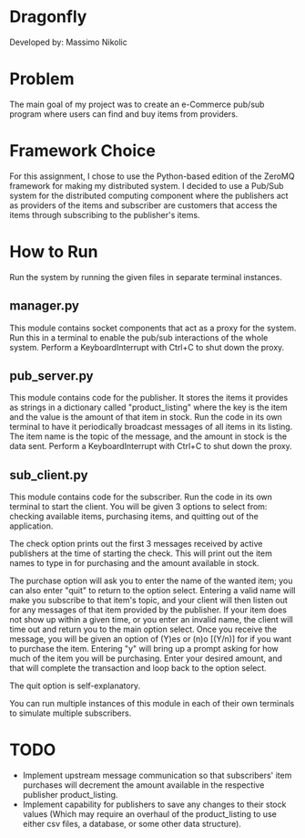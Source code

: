 # Dragonfly

Developed by: Massimo Nikolic

# Problem

The main goal of my project was to create an e-Commerce pub/sub program where users can find and buy items from providers.

# Framework Choice
 
For this assignment, I chose to use the Python-based edition of the ZeroMQ framework for making my distributed system. I decided to use a Pub/Sub system for the distributed computing component where the publishers act as providers of the items and subscriber are customers that access the items through subscribing to the publisher's items.

# How to Run

Run the system by running the given files in separate terminal instances.

## manager.py

This module contains socket components that act as a proxy for the system. Run this in a terminal to enable the pub/sub interactions of the whole system. Perform a KeyboardInterrupt with Ctrl+C to shut down the proxy.

## pub_server.py

This module contains code for the publisher. It stores the items it provides as strings in a dictionary called "product_listing" where the key is the item and the value is the amount of that item in stock. Run the code in its own terminal to have it periodically broadcast messages of all items in its listing. The item name is the topic of the message, and the amount in stock is the data sent. Perform a KeyboardInterrupt with Ctrl+C to shut down the proxy.

## sub_client.py

This module contains code for the subscriber. Run the code in its own terminal to start the client. You will be given 3 options to select from: checking available items, purchasing items, and quitting out of the application. 

The check option prints out the first 3 messages received by active publishers at the time of starting the check. This will print out the item names to type in for purchasing and the amount available in stock. 

The purchase option will ask you to enter the name of the wanted item; you can also enter "quit" to return to the option select. Entering a valid name will make you subscribe to that item's topic, and your client will then listen out for any messages of that item provided by the publisher. If your item does not show up within a given time, or you enter an invalid name, the client will time out and return you to the main option select. Once you receive the message, you will be given an option of (Y)es or (n)o [(Y/n)] for if you want to purchase the item. Entering "y" will bring up a prompt asking for how much of the item you will be purchasing. Enter your desired amount, and that will complete the transaction and loop back to the option select.

The quit option is self-explanatory.

You can run multiple instances of this module in each of their own terminals to simulate multiple subscribers.

# TODO

- Implement upstream message communication so that subscribers' item purchases will decrement the amount available in the respective publisher product_listing.
- Implement capability for publishers to save any changes to their stock values (Which may require an overhaul of the product_listing to use either csv files, a database, or some other data structure).